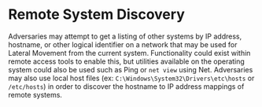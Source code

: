 # Remote System Discovery

Adversaries may attempt to get a listing of other systems by IP address, hostname, or other logical identifier on a network that may be used for Lateral Movement from the current system. Functionality could exist within remote access tools to enable this, but utilities available on the operating system could also be used such as Ping or `net view` using Net. Adversaries may also use local host files (ex: `C:\Windows\System32\Drivers\etc\hosts` or `/etc/hosts`) in order to discover the hostname to IP address mappings of remote systems.